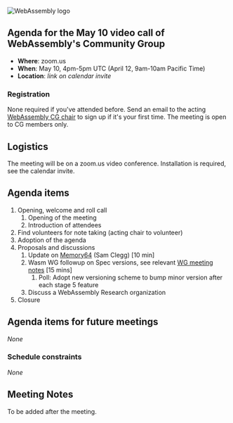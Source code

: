 ![WebAssembly logo](/images/WebAssembly.png)

## Agenda for the May 10 video call of WebAssembly's Community Group

- **Where**: zoom.us
- **When**: May 10, 4pm-5pm UTC (April 12, 9am-10am Pacific Time)
- **Location**: *link on calendar invite*

### Registration

None required if you've attended before. Send an email to the acting [WebAssembly CG chair](mailto:webassembly-cg-chair@chromium.org)
to sign up if it's your first time. The meeting is open to CG members only.

## Logistics

The meeting will be on a zoom.us video conference.
Installation is required, see the calendar invite.

## Agenda items

1. Opening, welcome and roll call
    1. Opening of the meeting
    1. Introduction of attendees
1. Find volunteers for note taking (acting chair to volunteer)
1. Adoption of the agenda
1. Proposals and discussions
    1. Update on [Memory64](https://github.com/WebAssembly/memory64/) (Sam Clegg) [10 min]
    1. Wasm WG followup on Spec versions, see relevant [WG meeting notes](https://github.com/WebAssembly/meetings/blob/main/main/2022/WG-04-13.md) [15 mins]  
        1. Poll: Adopt new versioning scheme to bump minor version after each stage 5 feature  
    1. Discuss a WebAssembly Research organization
1. Closure

## Agenda items for future meetings

*None*

### Schedule constraints

*None*

## Meeting Notes

To be added after the meeting.
